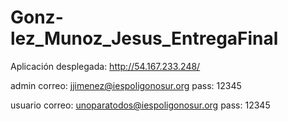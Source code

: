 # Gonz-lez_Munoz_Jesus_EntregaFinal

Aplicación desplegada:
http://54.167.233.248/

admin
correo:
jjimenez@iespoligonosur.org
pass:
12345

usuario
correo:
unoparatodos@iespoligonosur.org
pass:
12345

